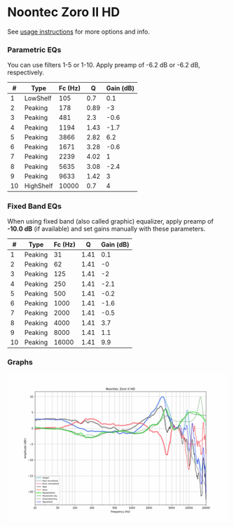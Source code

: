 # Noontec Zoro II HD
See [usage instructions](https://github.com/jaakkopasanen/AutoEq#usage) for more options and info.

### Parametric EQs
You can use filters 1-5 or 1-10. Apply preamp of -6.2 dB or -6.2 dB, respectively.

|   # | Type      |   Fc (Hz) |    Q |   Gain (dB) |
|-----|-----------|-----------|------|-------------|
|   1 | LowShelf  |       105 | 0.7  |         0.1 |
|   2 | Peaking   |       178 | 0.89 |        -3   |
|   3 | Peaking   |       481 | 2.3  |        -0.6 |
|   4 | Peaking   |      1194 | 1.43 |        -1.7 |
|   5 | Peaking   |      3866 | 2.82 |         6.2 |
|   6 | Peaking   |      1671 | 3.28 |        -0.6 |
|   7 | Peaking   |      2239 | 4.02 |         1   |
|   8 | Peaking   |      5635 | 3.08 |        -2.4 |
|   9 | Peaking   |      9633 | 1.42 |         3   |
|  10 | HighShelf |     10000 | 0.7  |         4   |

### Fixed Band EQs
When using fixed band (also called graphic) equalizer, apply preamp of **-10.0 dB** (if available) and set gains manually with these parameters.

|   # | Type    |   Fc (Hz) |    Q |   Gain (dB) |
|-----|---------|-----------|------|-------------|
|   1 | Peaking |        31 | 1.41 |         0.1 |
|   2 | Peaking |        62 | 1.41 |        -0   |
|   3 | Peaking |       125 | 1.41 |        -2   |
|   4 | Peaking |       250 | 1.41 |        -2.1 |
|   5 | Peaking |       500 | 1.41 |        -0.2 |
|   6 | Peaking |      1000 | 1.41 |        -1.6 |
|   7 | Peaking |      2000 | 1.41 |        -0.5 |
|   8 | Peaking |      4000 | 1.41 |         3.7 |
|   9 | Peaking |      8000 | 1.41 |         1.1 |
|  10 | Peaking |     16000 | 1.41 |         9.9 |

### Graphs
![](./Noontec%20Zoro%20II%20HD.png)
